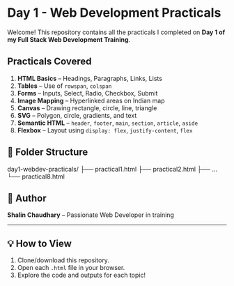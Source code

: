 # Day 1 - Web Development Practicals

Welcome! This repository contains all the practicals I completed on **Day 1 of my Full Stack Web Development Training**.

## Practicals Covered

1. **HTML Basics** – Headings, Paragraphs, Links, Lists
2. **Tables** – Use of `rowspan`, `colspan`
3. **Forms** – Inputs, Select, Radio, Checkbox, Submit
4. **Image Mapping** – Hyperlinked areas on Indian map
5. **Canvas** – Drawing rectangle, circle, line, triangle
6. **SVG** – Polygon, circle, gradients, and text
7. **Semantic HTML** – `header`, `footer`, `main`, `section`, `article`, `aside`
8. **Flexbox** – Layout using `display: flex`, `justify-content`, `flex`

## 📁 Folder Structure

day1-webdev-practicals/
├── practical1.html
├── practical2.html
├── ...
└── practical8.html


## 🚀 Author

**Shalin Chaudhary** – Passionate Web Developer in training

---

## 💡 How to View

1. Clone/download this repository.
2. Open each `.html` file in your browser.
3. Explore the code and outputs for each topic!




